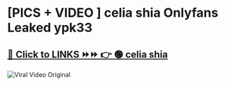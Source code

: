 
 # [PICS + VIDEO ] celia shia Onlyfans Leaked ypk33

## <h2><a href="https://clipsfans.com/celia_shia&ref=git">🔗 Click to LINKS ⏩⏩ 👉 🟢 celia shia </a></h2>

<a href="https://clipsfans.com/celia_shia&ref=git" rel="nofollow" data-target="animated-image.originalLink"><img src="https://i.ibb.co.com/xMMVF88/686577567.gif" alt="Viral Video Original" style="max-width: 100%; display: inline-block;" data-target="animated-image.originalImage"></a>

